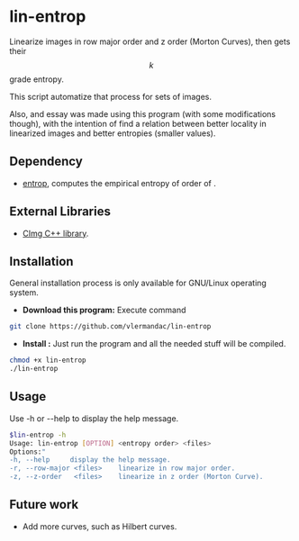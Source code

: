 lin-entrop
===================

Linearize images in row major order and z order (Morton Curves), then gets
their $$k$$ grade entropy.

This script automatize that process for sets of images.

Also, and essay was made using this program (with some modifications though), with the intention of find a relation between better locality in
linearized images and better entropies (smaller values).

## Dependency
- [entrop](http://pizzachili.dcc.uchile.cl/experiments.html), computes the empirical entropy of order <k> of <filename>.

## External Libraries

- [CImg C++ library](http://cimg.eu/index.html).

## Installation
General installation process is only available for GNU/Linux operating system.

- **Download this program:** Execute command

```sh
git clone https://github.com/vlermandac/lin-entrop
```
- **Install :** Just run the program and all the needed stuff will be compiled.

```sh
chmod +x lin-entrop
./lin-entrop
```

## Usage
Use -h or --help to display the help message.
```sh
$lin-entrop -h
Usage: lin-entrop [OPTION] <entropy order> <files>
Options:"
-h, --help     display the help message.
-r, --row-major <files>    linearize in row major order.
-z, --z-order   <files>    linearize in z order (Morton Curve).
```

## Future work

- Add more curves, such as Hilbert curves.


